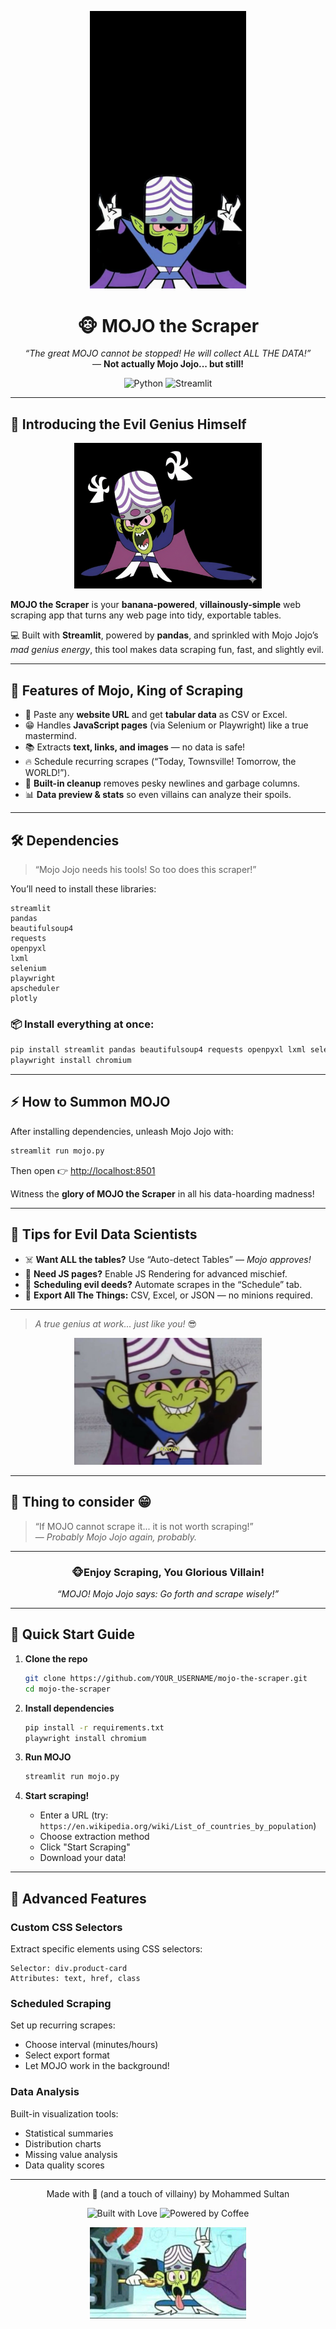 <!-- ✨ MOJO THE SCRAPER ✨ -->
<p align="center">
  <img src="./img1.jfif" alt="Mojo Jojo Laughing" width="250">
</p>

<h1 align="center">🐵 MOJO the Scraper </h1>

<p align="center">
  <i>“The great MOJO cannot be stopped! He will collect ALL THE DATA!”</i><br>
  — <b>Not actually Mojo Jojo... but still!</b>
</p>

<p align="center">
  <img src="https://img.shields.io/badge/Python-3.8+-blue.svg" alt="Python">
  <img src="https://img.shields.io/badge/Streamlit-1.28+-red.svg" alt="Streamlit">
</p>

---

## 🍌 Introducing the Evil Genius Himself

<p align="center">
  <img src="./img2.jfif" alt="Mojo Jojo Thinking" width="300">
</p>

**MOJO the Scraper** is your **banana-powered**, **villainously-simple** web scraping app  that turns any web page into tidy, exportable tables.

💻 Built with **Streamlit**, powered by **pandas**, and sprinkled with Mojo Jojo’s *mad genius energy*, this tool makes data scraping fun, fast, and slightly evil.

---

## 🎩 Features of Mojo, King of Scraping

- 🐒 Paste any **website URL** and get **tabular data** as CSV or Excel.  
- 😁 Handles **JavaScript pages** (via Selenium or Playwright) like a true mastermind.  
- 📚 Extracts **text, links, and images** — no data is safe!  
- 🔥 Schedule recurring scrapes (“Today, Townsville! Tomorrow, the WORLD!”).  
- 🚦 **Built-in cleanup** removes pesky newlines and garbage columns.  
- 📊 **Data preview & stats** so even villains can analyze their spoils.  

---

## 🛠️ Dependencies

> “Mojo Jojo needs his tools! So too does this scraper!”

You’ll need to install these libraries:

```
streamlit
pandas
beautifulsoup4
requests
openpyxl
lxml
selenium
playwright
apscheduler
plotly
```

### 📦 Install everything at once:
```bash
pip install streamlit pandas beautifulsoup4 requests openpyxl lxml selenium playwright apscheduler plotly
playwright install chromium
```

---

## ⚡ How to Summon MOJO

After installing dependencies, unleash Mojo Jojo with:

```bash
streamlit run mojo.py
```

Then open 👉 [http://localhost:8501](http://localhost:8501)

Witness the **glory of MOJO the Scraper** in all his data-hoarding madness!

---

## 🧠 Tips for Evil Data Scientists

- ☠️ **Want ALL the tables?** Use “Auto-detect Tables” — *Mojo approves!*  
- 🧠 **Need JS pages?** Enable JS Rendering for advanced mischief.  
- 📅 **Scheduling evil deeds?** Automate scrapes in the “Schedule” tab.  
- 🎩 **Export All The Things:** CSV, Excel, or JSON — no minions required.  

---



> *A true genius at work... just like you!* 😎

<p align="center">
  <img src="./img3.jfif" alt="Mojo Jojo Plotting" width="300">
</p>

---

## 🧩 Thing to consider 😁

> “If MOJO cannot scrape it... it is not worth scraping!”  
> — *Probably Mojo Jojo again, probably.*

---

<h3 align="center">🐵Enjoy Scraping, You Glorious Villain!</h3>

<p align="center">
  <i>“MOJO! Mojo Jojo says: Go forth and scrape wisely!”</i>
</p>

---

## 🎯 Quick Start Guide

1. **Clone the repo**
   ```bash
   git clone https://github.com/YOUR_USERNAME/mojo-the-scraper.git
   cd mojo-the-scraper
   ```

2. **Install dependencies**
   ```bash
   pip install -r requirements.txt
   playwright install chromium
   ```

3. **Run MOJO**
   ```bash
   streamlit run mojo.py
   ```

4. **Start scraping!**
   - Enter a URL (try: `https://en.wikipedia.org/wiki/List_of_countries_by_population`)
   - Choose extraction method
   - Click "Start Scraping"
   - Download your data!

---

## 🔧 Advanced Features

### Custom CSS Selectors
Extract specific elements using CSS selectors:
```
Selector: div.product-card
Attributes: text, href, class
```

### Scheduled Scraping
Set up recurring scrapes:
- Choose interval (minutes/hours)
- Select export format
- Let MOJO work in the background!

### Data Analysis
Built-in visualization tools:
- Statistical summaries
- Distribution charts
- Missing value analysis
- Data quality scores

---

<p align="center">
  Made with 💚 (and a touch of villainy) by Mohammed Sultan 
</p>

<p align="center">
  <img src="https://forthebadge.com/images/badges/built-with-love.svg" alt="Built with Love">
  <img src="https://forthebadge.com/images/badges/powered-by-coffee.svg" alt="Powered by Coffee">
</p>

<p align="center">
  <img src="./img4.jfif" alt="Mojo Jojo Laughing" width="250">
</p>
